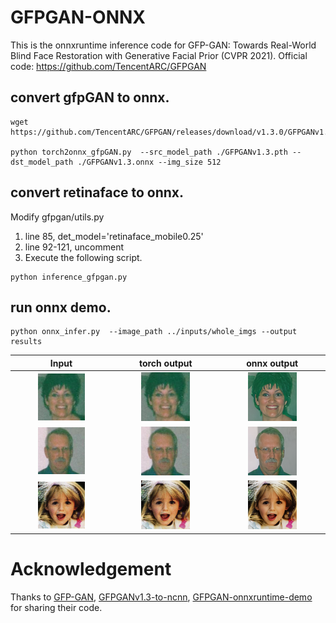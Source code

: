 # GFPGAN-ONNX
This is the onnxruntime inference code for  GFP-GAN: Towards Real-World Blind Face Restoration with Generative Facial Prior (CVPR 2021). Official code: https://github.com/TencentARC/GFPGAN


## convert gfpGAN to onnx.
```
wget https://github.com/TencentARC/GFPGAN/releases/download/v1.3.0/GFPGANv1.3.pth

python torch2onnx_gfpGAN.py  --src_model_path ./GFPGANv1.3.pth --dst_model_path ./GFPGANv1.3.onnx --img_size 512 
```

## convert retinaface to onnx.     
Modify gfpgan/utils.py    
1. line 85, det_model='retinaface_mobile0.25'    
2. line 92-121, uncomment   
3. Execute the following script.   
```
python inference_gfpgan.py   
```

## run onnx demo.
```
python onnx_infer.py  --image_path ../inputs/whole_imgs --output results
```

Input | torch output | onnx output
:------:  | :------: | :------:
<img src="https://github.com/TachibanaYoshino/GFPGAN/blob/onnx/onnx/results/cropped_faces/10045_01.png" height="50%" width="50%"> | <img src="https://github.com/TachibanaYoshino/GFPGAN/blob/onnx/onnx/results/cropped_faces/10045_01.png" height="50%" width="50%"> | <img src="https://github.com/TachibanaYoshino/GFPGAN/blob/onnx/onnx/results/restored_faces/10045_01.png" height="50%" width="50%">
<img src="https://github.com/TachibanaYoshino/GFPGAN/blob/onnx/onnx/results/cropped_faces/10045_00.png" height="50%" width="50%"> | <img src="https://github.com/TachibanaYoshino/GFPGAN/blob/onnx/onnx/results/cropped_faces/10045_00.png" height="50%" width="50%"> | <img src="https://github.com/TachibanaYoshino/GFPGAN/blob/onnx/onnx/results/restored_faces/10045_00.png" height="50%" width="50%">
<img src="https://github.com/TachibanaYoshino/GFPGAN/blob/onnx/onnx/results/cropped_faces/Blake_Lively_01.png" height="50%" width="50%"> | <img src="https://github.com/TachibanaYoshino/GFPGAN/blob/onnx/onnx/results/cropped_faces/Blake_Lively_01.png" height="50%" width="50%"> | <img src="https://github.com/TachibanaYoshino/GFPGAN/blob/onnx/onnx/results/restored_faces/Blake_Lively_01.png" height="50%" width="50%">
      
# Acknowledgement
Thanks to [GFP-GAN](https://github.com/TencentARC/GFPGAN), [GFPGANv1.3-to-ncnn](https://github.com/magicse/GFPGANv1.3-to-ncnn), [GFPGAN-onnxruntime-demo](https://github.com/xuanandsix/GFPGAN-onnxruntime-demo) for sharing their code.
